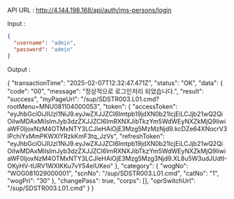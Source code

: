 API URL : http://4.144.198.168/api/auth/ims-persons/login

Input :

```json
{
  "username": "admin",
  "password": "admin"
}
```

Output :

{
    "transactionTime": "2025-02-07T12:32:47.471Z",
    "status": "OK",
    "data": {
        "code": "00",
        "message": "정상적으로 로그인처리 되었습니다.",
        "result": "success",
        "myPageUrl": "/sup/SDSTR003.L01.cmd?rootMenu=MNU081104000053",
        "token": {
            "accessToken": "eyJhbGciOiJIUzI1NiJ9.eyJwZXJJZCI6Imtpb19jdXN0b21lcjEiLCJjb21wQ2QiOiIwMDAxMiIsImJyb3dzZXJJZCI6ImRXNXJibTkzYm5WdWEyNXZkMjQ9IiwiaWF0IjoxNzM4OTMxNTY3LCJleHAiOjE3Mzg5MzMzNjd9.kcDZe64XNocrV3IPchiYxMmPKWXlYRzkKmF3tq_JzVs",
            "refreshToken": "eyJhbGciOiJIUzI1NiJ9.eyJwZXJJZCI6Imtpb19jdXN0b21lcjEiLCJjb21wQ2QiOiIwMDAxMiIsImJyb3dzZXJJZCI6ImRXNXJibTkzYm5WdWEyNXZkMjQ9IiwiaWF0IjoxNzM4OTMxNTY3LCJleHAiOjE3Mzg5Mzg3Njd9.XL8u5W3udJUdtI-OKyHV-tURV1WXIKKu7vY54eIUKeo"
        },
        "category": {
            "wogNo": "WOG081029000001",
            "scnNo": "/sup/SDSTR003.L01.cmd",
            "catNo": "1",
            "wogPri": "30"
        },
        "changePass": true,
        "corps": [],
        "oprSwitchUrl": "/sup/SDSTR003.L01.cmd"
    }
}